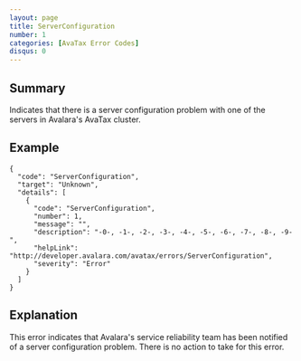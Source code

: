 ```yaml
---
layout: page
title: ServerConfiguration
number: 1
categories: [AvaTax Error Codes]
disqus: 0
---
```


## Summary

Indicates that there is a server configuration problem with one of the servers in Avalara's AvaTax cluster.

## Example

    {
      "code": "ServerConfiguration",
      "target": "Unknown",
      "details": [
        {
          "code": "ServerConfiguration",
          "number": 1,
          "message": "",
          "description": "-0-, -1-, -2-, -3-, -4-, -5-, -6-, -7-, -8-, -9-",
          "helpLink": "http://developer.avalara.com/avatax/errors/ServerConfiguration",
          "severity": "Error"
        }
      ]
    }

## Explanation

This error indicates that Avalara's service reliability team has been notified of a server configuration problem.  There is no action to take for this error.
